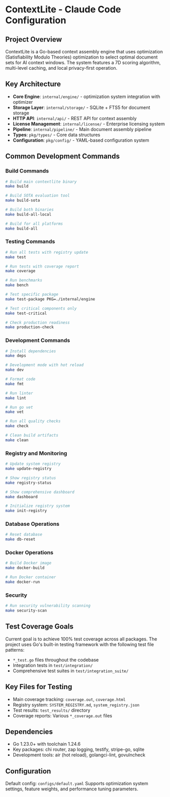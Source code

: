 # ContextLite - Claude Code Configuration

## Project Overview
ContextLite is a Go-based context assembly engine that uses optimization (Satisfiability Modulo Theories) optimization to select optimal document sets for AI context windows. The system features a 7D scoring algorithm, multi-level caching, and local privacy-first operation.

## Key Architecture
- **Core Engine**: `internal/engine/` - optimization system integration with optimizer
- **Storage Layer**: `internal/storage/` - SQLite + FTS5 for document storage
- **HTTP API**: `internal/api/` - REST API for context assembly
- **License Management**: `internal/license/` - Enterprise licensing system
- **Pipeline**: `internal/pipeline/` - Main document assembly pipeline
- **Types**: `pkg/types/` - Core data structures
- **Configuration**: `pkg/config/` - YAML-based configuration system

## Common Development Commands

### Build Commands
```bash
# Build main contextlite binary
make build

# Build SOTA evaluation tool  
make build-sota

# Build both binaries
make build-all-local

# Build for all platforms
make build-all
```

### Testing Commands
```bash
# Run all tests with registry update
make test

# Run tests with coverage report
make coverage

# Run benchmarks
make bench

# Test specific package
make test-package PKG=./internal/engine

# Test critical components only
make test-critical

# Check production readiness
make production-check
```

### Development Commands
```bash
# Install dependencies
make deps

# Development mode with hot reload
make dev

# Format code
make fmt

# Run linter
make lint

# Run go vet
make vet

# Run all quality checks
make check

# Clean build artifacts
make clean
```

### Registry and Monitoring
```bash
# Update system registry
make update-registry

# Show registry status
make registry-status

# Show comprehensive dashboard
make dashboard

# Initialize registry system
make init-registry
```

### Database Operations
```bash
# Reset database
make db-reset
```

### Docker Operations
```bash
# Build Docker image
make docker-build

# Run Docker container
make docker-run
```

### Security
```bash
# Run security vulnerability scanning
make security-scan
```

## Test Coverage Goals
Current goal is to achieve 100% test coverage across all packages. The project uses Go's built-in testing framework with the following test file patterns:
- `*_test.go` files throughout the codebase
- Integration tests in `test/integration/`
- Comprehensive test suites in `test/integration_suite/`

## Key Files for Testing
- Main coverage tracking: `coverage.out`, `coverage.html`
- Registry system: `SYSTEM_REGISTRY.md`, `system_registry.json`
- Test results: `test_results/` directory
- Coverage reports: Various `*_coverage.out` files

## Dependencies
- Go 1.23.0+ with toolchain 1.24.6
- Key packages: chi router, zap logging, testify, stripe-go, sqlite
- Development tools: air (hot reload), golangci-lint, govulncheck

## Configuration
Default config: `configs/default.yaml`
Supports optimization system settings, feature weights, and performance tuning parameters.